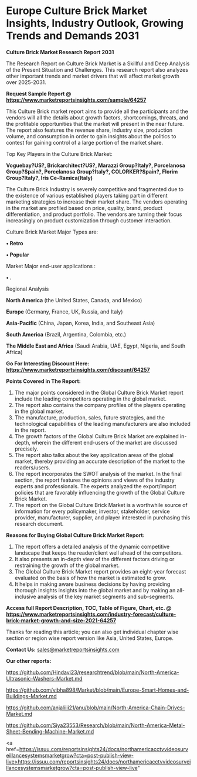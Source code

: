 # Europe Culture Brick Market Insights, Industry Outlook, Growing Trends and Demands 2031

<strong>Culture Brick Market Research Report 2031</strong>

The Research Report on Culture Brick Market is a Skillful and Deep Analysis of the Present Situation and Challenges. This research report also analyzes other important trends and market drivers that will affect market growth over 2025-2031.

<strong>Request Sample Report @ <a href=https://www.marketreportsinsights.com/sample/64257>https://www.marketreportsinsights.com/sample/64257</a></strong>

This Culture Brick market report aims to provide all the participants and the vendors will all the details about growth factors, shortcomings, threats, and the profitable opportunities that the market will present in the near future. The report also features the revenue share, industry size, production volume, and consumption in order to gain insights about the politics to contest for gaining control of a large portion of the market share.

Top Key Players in the Culture Brick Market:

<strong>Voguebay?US?, Brickarchitect?US?, Marazzi Group?Italy?, Porcelanosa Group?Spain?, Porcelanosa Group?Italy?, COLORKER?Spain?, Florim Group?Italy?, Iris Ce-Ramica(Italy)</strong>

The Culture Brick Industry is severely competitive and fragmented due to the existence of various established players taking part in different marketing strategies to increase their market share. The vendors operating in the market are profiled based on price, quality, brand, product differentiation, and product portfolio. The vendors are turning their focus increasingly on product customization through customer interaction.

Culture Brick Market Major Types are:

<strong>• Retro

• Popular</strong>

Market Major end-user applications :

<strong>• .</strong>

Regional Analysis

</u><strong><b>North America</b></strong> (the United States, Canada, and Mexico)

<strong><b>Europe </b></strong>(Germany, France, UK, Russia, and Italy)

<strong><b>Asia-Pacific</b></strong> (China, Japan, Korea, India, and Southeast Asia)

<strong><b>South America</b></strong> (Brazil, Argentina, Colombia, etc.)

<strong><b>The Middle East and Africa</b></strong> (Saudi Arabia, UAE, Egypt, Nigeria, and South Africa)

<strong>Go For Interesting Discount Here: <a href=https://www.marketreportsinsights.com/discount/64257>https://www.marketreportsinsights.com/discount/64257</a></strong>

<strong>Points Covered in The Report:</strong>
<ol>
  <li>The major points considered in the Global Culture Brick Market report include the leading competitors operating in the global market.</li>
  <li>The report also contains the company profiles of the players operating in the global market.</li>
  <li>The manufacture, production, sales, future strategies, and the technological capabilities of the leading manufacturers are also included in the report.</li>
  <li>The growth factors of the Global Culture Brick Market are explained in-depth, wherein the different end-users of the market are discussed precisely.</li>
  <li>The report also talks about the key application areas of the global market, thereby providing an accurate description of the market to the readers/users.</li>
  <li>The report incorporates the SWOT analysis of the market. In the final section, the report features the opinions and views of the industry experts and professionals. The experts analyzed the export/import policies that are favorably influencing the growth of the Global Culture Brick Market.</li>
  <li>The report on the Global Culture Brick Market is a worthwhile source of information for every policymaker, investor, stakeholder, service provider, manufacturer, supplier, and player interested in purchasing this research document.</li>
</ol>
<strong>Reasons for Buying Global Culture Brick Market Report:</strong>

<ol>
  <li>The report offers a detailed analysis of the dynamic competitive landscape that keeps the reader/client well ahead of the competitors.</li>
  <li>It also presents an in-depth view of the different factors driving or restraining the growth of the global market.</li>
  <li>The Global Culture Brick Market report provides an eight-year forecast evaluated on the basis of how the market is estimated to grow.</li>
  <li>It helps in making aware business decisions by having providing thorough insights insights into the global market and by making an all-inclusive analysis of the key market segments and sub-segments.</li>
</ol>
<strong>Access full Report Description, TOC, Table of Figure, Chart, etc. @ <a href=https://www.marketreportsinsights.com/industry-forecast/culture-brick-market-growth-and-size-2021-64257>https://www.marketreportsinsights.com/industry-forecast/culture-brick-market-growth-and-size-2021-64257</a></strong>


Thanks for reading this article; you can also get individual chapter wise section or region wise report version like Asia, United States, Europe.

<strong>Contact Us:</strong>
sales@marketreportsinsights.com

<strong>Our other reports:</strong>

<a href=https://github.com/Hindavi23/researchtrend/blob/main/North-America-Ultrasonic-Washers-Market.md>https://github.com/Hindavi23/researchtrend/blob/main/North-America-Ultrasonic-Washers-Market.md</a>

<a href=https://github.com/vibha898/Market/blob/main/Europe-Smart-Homes-and-Buildings-Market.md>https://github.com/vibha898/Market/blob/main/Europe-Smart-Homes-and-Buildings-Market.md</a>

<a href=https://github.com/anjaliiii21/anu/blob/main/North-America-Chain-Drives-Market.md>https://github.com/anjaliiii21/anu/blob/main/North-America-Chain-Drives-Market.md</a>

<a href=https://github.com/Siya23553/Research/blob/main/North-America-Metal-Sheet-Bending-Machine-Market.md>https://github.com/Siya23553/Research/blob/main/North-America-Metal-Sheet-Bending-Machine-Market.md</a>

<a href=https://issuu.com/reportsinsights24/docs/northamericacctvvideosurveillancesystemsmarketgrow?cta=post-publish-view-live>https://issuu.com/reportsinsights24/docs/northamericacctvvideosurveillancesystemsmarketgrow?cta=post-publish-view-live</a>"
